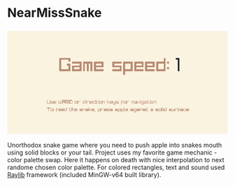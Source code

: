 # NearMissSnake
![](https://github.com/nezvers/Games_in_C/raw/main/NearMissSnake/Preview.gif)

Unorthodox snake game where you need to push apple into snakes mouth using solid blocks or your tail.
Project uses my favorite game mechanic - color palette swap. Here it happens on death with nice interpolation to next randome chosen color palette.
For colored rectangles, text and sound used [Raylib](https://github.com/raysan5/raylib) framework (included MinGW-v64 built library).
